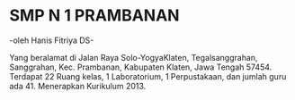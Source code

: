 # SMP N 1 PRAMBANAN
-oleh Hanis Fitriya DS-

Yang beralamat di Jalan Raya Solo-YogyaKlaten, Tegalsanggrahan, Sanggrahan, Kec. Prambanan, Kabupaten Klaten, Jawa Tengah 57454. Terdapat 22 Ruang kelas, 1 Laboratorium, 1 Perpustakaan, dan jumlah guru ada 41. Menerapkan Kurikulum 2013.